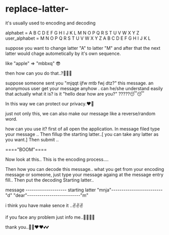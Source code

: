 # replace-latter-
it's usually used to encoding and decoding 


alphabet        =    A B C D E F G H I J K L M N O P Q R S T U V W X Y Z                                                                                                
user_alphabet   =    M N O P Q R S T U V W X Y Z A B C D E F G H I J K L
 
suppose you want to change latter "A" to latter "M" and after that the next latter would chage autometically by it's own sequence.

like "apple" => "mbbxq"  😎

then how can you do that..?🤷‍♂️🤷‍

suppose someone sent you "mjqqt ijfw mtb fwj dtz?" this message. an anonymous user get your message anyhow . can he/she understand easily that actually what it is?
is it "hello dear how are you?" ?????😴😴

In this way we can protect our privacy.❤💖

just not only this, we can also make our message like a reverse/random word.

how can you use it?
first of all open the application.
In message filed type your message ..
Then fillup the starting latter..[ you can take any latter as you want.]
Then submit ..

===="BOOM"====

Now look at this..
This is the encoding process....

Then how you can decode this message..
what you get from your encoding message or someone, just type your message againg at the message entry fill..
Then put the decoding Starting latter..
 
message -------------------- starting latter
"mnja"------------------------- "d"
"dear"--------------------------"m"

i think you have make sence it ..✌✌✌

if you face any problem just info me..🤦‍♂️🤷‍♀️

thank you..💖💖❤❤💕💕
